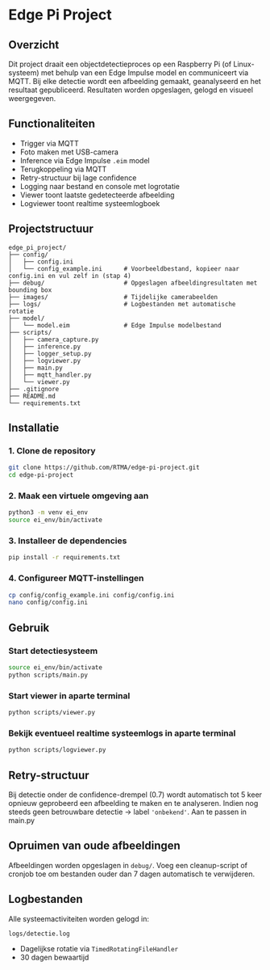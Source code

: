 # Edge Pi Project

## Overzicht
Dit project draait een objectdetectieproces op een Raspberry Pi (of Linux-systeem) met behulp van een Edge Impulse model en communiceert via MQTT. Bij elke detectie wordt een afbeelding gemaakt, geanalyseerd en het resultaat gepubliceerd. Resultaten worden opgeslagen, gelogd en visueel weergegeven.

## Functionaliteiten
- Trigger via MQTT
- Foto maken met USB-camera
- Inference via Edge Impulse `.eim` model
- Terugkoppeling via MQTT
- Retry-structuur bij lage confidence
- Logging naar bestand en console met logrotatie
- Viewer toont laatste gedetecteerde afbeelding
- Logviewer toont realtime systeemlogboek

## Projectstructuur

```
edge_pi_project/
├── config/
│   ├── config.ini              
│   └── config_example.ini      # Voorbeeldbestand, kopieer naar config.ini en vul zelf in (stap 4)
├── debug/                      # Opgeslagen afbeeldingresultaten met bounding box
├── images/                     # Tijdelijke camerabeelden
├── logs/                       # Logbestanden met automatische rotatie
├── model/
│   └── model.eim               # Edge Impulse modelbestand
├── scripts/
│   ├── camera_capture.py
│   ├── inference.py
│   ├── logger_setup.py
│   ├── logviewer.py
│   ├── main.py
│   ├── mqtt_handler.py
│   └── viewer.py
├── .gitignore
├── README.md
└── requirements.txt
```

## Installatie

### 1. Clone de repository
```bash
git clone https://github.com/RTMA/edge-pi-project.git
cd edge-pi-project
```

### 2. Maak een virtuele omgeving aan
```bash
python3 -m venv ei_env
source ei_env/bin/activate
```

### 3. Installeer de dependencies
```bash
pip install -r requirements.txt
```

### 4. Configureer MQTT-instellingen
```bash
cp config/config_example.ini config/config.ini
nano config/config.ini
```

## Gebruik

### Start detectiesysteem
```bash
source ei_env/bin/activate
python scripts/main.py
```

### Start viewer in aparte terminal
```bash
python scripts/viewer.py
```

### Bekijk eventueel realtime systeemlogs in aparte terminal
```bash
python scripts/logviewer.py
```

## Retry-structuur
Bij detectie onder de confidence-drempel (0.7) wordt automatisch tot 5 keer opnieuw geprobeerd een afbeelding te maken en te analyseren. Indien nog steeds geen betrouwbare detectie → label `'onbekend'`. Aan te passen in main.py

## Opruimen van oude afbeeldingen
Afbeeldingen worden opgeslagen in `debug/`. Voeg een cleanup-script of cronjob toe om bestanden ouder dan 7 dagen automatisch te verwijderen.

## Logbestanden
Alle systeemactiviteiten worden gelogd in:
```
logs/detectie.log
```
- Dagelijkse rotatie via `TimedRotatingFileHandler`
- 30 dagen bewaartijd

